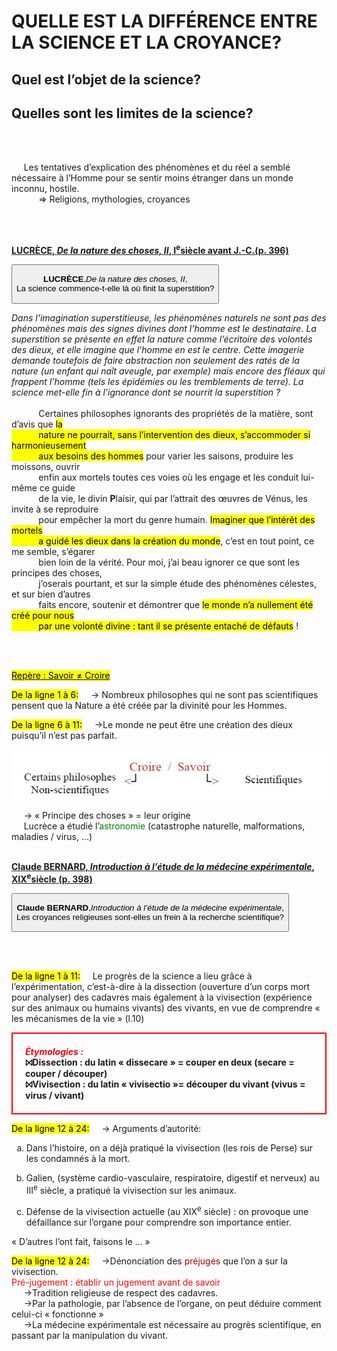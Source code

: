 <html>
 <head>
    <meta charset="utf-8"/>
    <link href="style.css" rel="stylesheet" type="text/css"/>
 </head>
 <body>
 <h1 id="para1">QUELLE EST LA DIFFÉRENCE ENTRE LA SCIENCE ET LA CROYANCE?</h1>
 <h2 id="para2">Quel est l’objet de la science?</h2>
 <h2 id="para2">Quelles sont les limites de la science?</h2>
 <br />
 <br />
 <p id="para3"> &nbsp;&nbsp; &nbsp;&nbsp;Les tentatives d’explication des phénomènes et du réel a semblé nécessaire à l’Homme pour se sentir moins étranger dans un monde inconnu, hostile.
 <br>&nbsp;&nbsp; &nbsp;&nbsp;&nbsp;&nbsp; &nbsp;&nbsp; => Religions, mythologies, croyances</p> 
 <br>
 <br>
 <p id="para9"><u><b>LUCRÈCE, <i>De la nature des choses, II</i>, I<sup>e</sup>siècle avant J.-C.(p. 396)</b></u></p>
     <button type="button" class="collapsible"><p id="para3"><b>LUCRÈCE</b>,<i>De la nature des choses, II</i>,<br />La science commence-t-elle là où finit la superstition?</p> </button>

 <div class="content">
   <p id="para3"><i>Dans l’imagination superstitieuse, les phénomènes naturels ne sont pas des phénomènes mais des signes divines dont l’homme est le destinataire. La superstition se présente en effet la nature comme l’écritoire des volontés des dieux, et elle imagine que l’homme en est le centre. Cette imagerie demande toutefois de faire abstraction non seulement des ratés de la nature (un enfant qui naît aveugle, par exemple) mais encore des fléaux qui frappent l’homme (tels les épidémies ou les tremblements de terre). La science met-elle fin à l’ignorance dont se nourrit la superstition ?</i>
 <br>
 <br>&nbsp;&nbsp; &nbsp;&nbsp;&nbsp;&nbsp; &nbsp;&nbsp; Certaines philosophes ignorants des propriétés de la matière, sont d’avis que <mark id="m1"> la
 <br> &nbsp;&nbsp; &nbsp;&nbsp;&nbsp;&nbsp; &nbsp;&nbsp; nature ne pourrait, sans l’intervention des dieux, s’accommoder si harmonieusement
 <br>&nbsp;&nbsp; &nbsp;&nbsp;&nbsp;&nbsp; &nbsp;&nbsp; aux besoins des hommes</mark> pour varier les saisons, produire les moissons, ouvrir
 <br>&nbsp;&nbsp; &nbsp;&nbsp;&nbsp;&nbsp; &nbsp;&nbsp; enfin aux mortels toutes ces voies où les engage et les conduit lui-même ce guide 
 <br>&nbsp;&nbsp; &nbsp;&nbsp;&nbsp;&nbsp; &nbsp;&nbsp; de la vie, le divin <b>P</b>laisir, qui par l’attrait des œuvres de Vénus, les invite à se reproduire
 <br>&nbsp;&nbsp; &nbsp;&nbsp;&nbsp;&nbsp; &nbsp;&nbsp;  pour empêcher la mort du genre humain. <mark id="m1"> Imaginer que l’intérêt des mortels 
 <br> &nbsp;&nbsp; &nbsp;&nbsp;&nbsp;&nbsp; &nbsp;&nbsp; a guidé les dieux dans la création du monde</mark>, c’est en tout point, ce me semble, s’égarer
 <br>&nbsp;&nbsp; &nbsp;&nbsp;&nbsp;&nbsp; &nbsp;&nbsp; bien loin de la vérité. Pour moi, j’ai beau ignorer ce que sont les principes des choses,
 <br>&nbsp;&nbsp; &nbsp;&nbsp;&nbsp;&nbsp; &nbsp;&nbsp; j’oserais pourtant, et sur la simple étude des phénomènes célestes, et sur bien d’autres
 <br>&nbsp;&nbsp; &nbsp;&nbsp;&nbsp;&nbsp; &nbsp;&nbsp; faits encore, soutenir et démontrer que <mark id="m1"> le monde n’a nullement été créé pour nous
 <br> &nbsp;&nbsp; &nbsp;&nbsp;&nbsp;&nbsp; &nbsp;&nbsp; par une volonté divine : tant il se présente entaché de défauts</mark> !</p>
 </div>
 <br><br>

  <p id="para10"><u><mark id="m5">Repère : Savoir ≠ Croire</mark></u></p>

 <p id="para3"><mark>De la ligne 1 à 6:</mark>&nbsp;&nbsp; &nbsp;&nbsp;→ Nombreux philosophes qui ne sont pas scientifiques pensent que la Nature a été créée par la divinité pour les Hommes.</p>
 <p id="para3"><mark>De la ligne 6 à 11:</mark>&nbsp;&nbsp; &nbsp;&nbsp;→Le monde ne peut être une création des dieux puisqu’il n’est pas parfait.</p>
 <center>  <img src="image/1.jpg" /></center>
 <p id="para3">&nbsp;&nbsp; &nbsp;&nbsp;→ « Principe des choses » = leur origine
 <br>&nbsp;&nbsp; &nbsp;&nbsp;Lucrèce a étudié l’<font style="color:green">astronomie</font> (catastrophe naturelle, malformations, maladies / virus, …)
 <br><br>
 <p id="para9"><u><b>Claude BERNARD, <i>Introduction à l’étude de la médecine expérimentale</i>, XIX<sup>e</sup>siècle (p. 398)</b></u></p>
     <button type="button" class="collapsible"><p id="para3"><b>Claude BERNARD</b>,<i>Introduction à l’étude de la médecine expérimentale</i>,<br />Les croyances religieuses sont-elles un frein à la recherche scientifique?</p> </button>
 <div class="content"><p id="para3"> 
 </p></div>
 <br><br>
 <p id="para3"><mark>De la ligne 1 à 11:</mark>&nbsp;&nbsp; &nbsp;&nbsp;Le progrès de la science a lieu grâce à l’expérimentation, c’est-à-dire à la dissection (ouverture d’un corps mort pour analyser) des cadavres mais également à la vivisection (expérience sur des animaux ou humains vivants) des vivants, en vue de comprendre « les mécanismes de la vie » (l.10)</p>
  <p id="para3" style="border: 2px solid red; padding: 20px;"><b><font style="color:red"><i>Étymologies :</i></font>
  <br>⨝Dissection : du latin « dissecare » = couper en deux (secare = couper / découper)
  <br>⨝Vivisection : du latin « vivisectio »= découper du vivant (vivus = virus / vivant)</b></p>
  <p id="para3"><mark>De la ligne 12 à 24:</mark>&nbsp;&nbsp; &nbsp;&nbsp;→ Arguments d’autorité:
  <ul style="list-style-type:lower-alpha">
     <li><p id="para3">Dans l’histoire, on a déjà pratiqué la vivisection (les rois de Perse) sur les condamnés à la mort.</p></li>
     <li><p id="para3">Galien, (système cardio-vasculaire, respiratoire, digestif et nerveux) au III<sup>e</sup> siècle, a pratiqué la vivisection sur les animaux.</p></li>
     <li><p id="para3">Défense de la vivisection actuelle (au XIX<sup>e</sup> siècle) : on provoque une défaillance sur l’organe pour comprendre son importance entier.</p></li>
 </ul>
 <h id="h1">« D’autres l’ont fait, faisons le ... »</h1>
 <br>
 <p id="para3"><mark>De la ligne 12 à 24:</mark>&nbsp;&nbsp; &nbsp;&nbsp;→Dénonciation des <font style="color:#AA0000"> préjugés</font> que l’on a sur la vivisection.
 <br><font style="color:#FF0000">Pré-jugement : établir un jugement avant de savoir</font>
 <br>&nbsp;&nbsp; &nbsp;&nbsp;→Tradition religieuse de respect des cadavres.
 <br>&nbsp;&nbsp; &nbsp;&nbsp;→Par la pathologie, par l’absence de l’organe, on peut déduire comment celui-ci « fonctionne »
 <br>&nbsp;&nbsp; &nbsp;&nbsp;→La médecine expérimentale est nécessaire au progrès scientifique, en passant par la manipulation du vivant.</p>
 <br><br>
 












































<script>
 var coll = document.getElementsByClassName("collapsible");
 var i;

 for (i  = 0; i < coll.length; i++) {
     coll[i].addEventListener("click", function() {
         this.classList.toggle("active");
         var content = this.nextElementSibling;
         if (content.style.display === "block") {
             content.style.display = "none";
         } else {
             content.style.display = "block";
         }
     });
 }
 </script>



